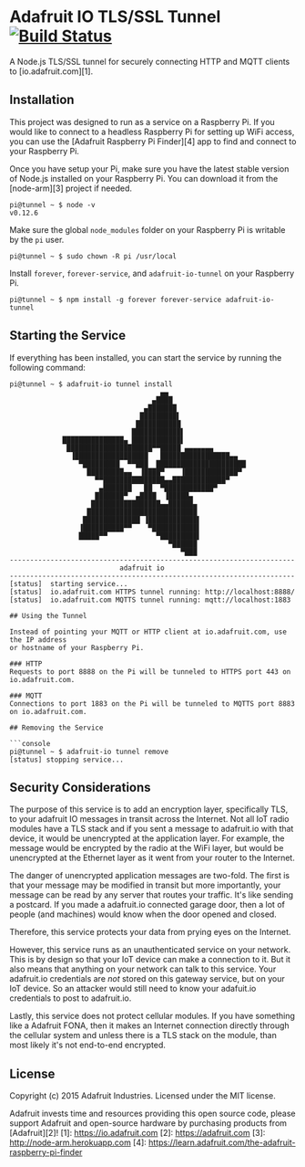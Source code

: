 # Adafruit IO TLS/SSL Tunnel [![Build Status](https://travis-ci.org/adafruit/adafruit-io-tunnel.svg?branch=master)](https://travis-ci.org/adafruit/adafruit-io-tunnel)
A Node.js TLS/SSL tunnel for securely connecting HTTP and MQTT clients to [io.adafruit.com][1].

## Installation
This project was designed to run as a service on a Raspberry Pi. If you would like to connect
to a headless Raspberry Pi for setting up WiFi access, you can use the
[Adafruit Raspberry Pi Finder][4] app to find and connect to your Raspberry Pi.

Once you have setup your Pi, make sure you have the latest stable version of
Node.js installed on your Raspberry Pi. You can download it from the [node-arm][3] project if needed.

```console
pi@tunnel ~ $ node -v
v0.12.6
```

Make sure the global `node_modules` folder on your Raspberry Pi is writable by the `pi` user.

```console
pi@tunnel ~ $ sudo chown -R pi /usr/local
```

Install `forever`, `forever-service`, and `adafruit-io-tunnel` on your Raspberry Pi.

```console
pi@tunnel ~ $ npm install -g forever forever-service adafruit-io-tunnel
```

## Starting the Service
If everything has been installed, you can start the service by running the following command:

```
pi@tunnel ~ $ adafruit-io tunnel install
                                     ▄▄
                                   ▄████
                                 ▄███████
                                █████████▌
                               ███████████
                              ████████████▌
             ███████████████▄ ████████████▌
              █████████████████████▀▀█████ ▄▄▄▄▄▄▄
               ▐██████████████████   █████████████████▄▄
                 ▀█████████  ▀▀███  ██████████████████████
                   █████████▄▄  ▐████▀    ▐█████████████▀
                     ▀▀███████████████▄▄█████████████▀
                      ▄███████   ██  ▀████████████▀
                     ███████▀  ▄████  ▐█████▄
                    █████████████████▄▄██████▄
                   ███████████████████████████
                  ██████████████ ▐████████████▌
                 ▐██████████▀▀    ▀███████████▌
                 █████▀▀            ▀█████████▌
                                       ▀██████
                                          ▀███
----------------------------------------------------------------------
                           adafruit io
----------------------------------------------------------------------
[status]  starting service...
[status]  io.adafruit.com HTTPS tunnel running: http://localhost:8888/
[status]  io.adafruit.com MQTTS tunnel running: mqtt://localhost:1883

## Using the Tunnel

Instead of pointing your MQTT or HTTP client at io.adafruit.com, use the IP address
or hostname of your Raspberry Pi.

### HTTP
Requests to port 8888 on the Pi will be tunneled to HTTPS port 443 on io.adafruit.com.

### MQTT
Connections to port 1883 on the Pi will be tunneled to MQTTS port 8883 on io.adafruit.com.

## Removing the Service

```console
pi@tunnel ~ $ adafruit-io tunnel remove
[status] stopping service...
```

## Security Considerations

The purpose of this service is to add an encryption layer, specifically TLS, to your adafruit IO messages in transit across the Internet. Not all IoT radio modules have a TLS stack and if you sent a message to adafruit.io with that device, it would be unencrypted at the application layer. For example, the message would be encrypted by the radio at the WiFi layer, but would be unencrypted at the Ethernet layer as it went from your router to the Internet.

The danger of unencrypted application messages are two-fold. The first is that your message may be modified in transit but more importantly, your message can be read by any server that routes your traffic. It's like sending a postcard. If you made a adafruit.io connected garage door, then a lot of people (and machines) would know when the door opened and closed.

Therefore, this service protects your data from prying eyes on the Internet.

However, this service runs as an unauthenticated service on your network. This is by design so that your IoT device can make a connection to it. But it also means that anything on your network can talk to this service. Your adafruit.io credentials are *not* stored on this gateway service, but on your IoT device. So an attacker would still need to know your adafuit.io credentials to post to adafruit.io.

Lastly, this service does not protect cellular modules. If you have something like a Adafruit FONA, then it makes an Internet connection directly through the cellular system and unless there is a TLS stack on the module, than most likely it's not end-to-end encrypted.

## License

Copyright (c) 2015 Adafruit Industries. Licensed under the MIT license.

Adafruit invests time and resources providing this open source code,
please support Adafruit and open-source hardware by purchasing products
from [Adafruit][2]!
[1]: https://io.adafruit.com
[2]: https://adafruit.com
[3]: http://node-arm.herokuapp.com
[4]: https://learn.adafruit.com/the-adafruit-raspberry-pi-finder
